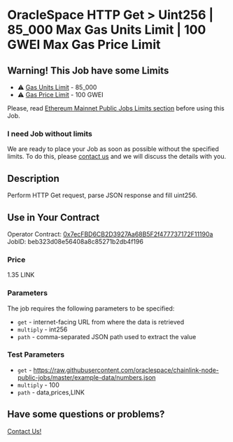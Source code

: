# OracleSpace HTTP Get > Uint256 | 85_000 Max Gas Units Limit | 100 GWEI Max Gas Price Limit

## Warning! This Job have some Limits

- ⚠️ [Gas Units Limit](../README.md#attention-public-jobs-have-some-limits-in-this-network) - 85_000
- ⚠️ [Gas Price Limit](../README.md#attention-public-jobs-have-some-limits-in-this-network) - 100 GWEI

Please, read [Ethereum Mainnet Public Jobs Limits section]("../../../README.md#attention-public-jobs-have-some-limits-in-this-network") before using this Job.

### I need Job without limits

We are ready to place your Job as soon as possible without the specified limits. To do this, please [contact us](https://github.com/oraclespace/chainlink-node-public-jobs#contact-us) and we will discuss the details with you.

## Description

Perform HTTP Get request, parse JSON response and fill uint256.

## Use in Your Contract

Operator Contract: [0x7ecFBD6CB2D3927Aa68B5F2f477737172F11190a](https://etherscan.io/address/0x7ecFBD6CB2D3927Aa68B5F2f477737172F11190a)  
JobID: beb323d08e56408a8c85271b2db4f196

### Price

1.35 LINK

### Parameters

The job requires the following parameters to be specified:

* `get` - internet-facing URL from where the data is retrieved
* `multiply` - int256
* `path` - comma-separated JSON path used to extract the value

### Test Parameters

* `get` - https://raw.githubusercontent.com/oraclespace/chainlink-node-public-jobs/master/example-data/numbers.json
* `multiply` - 100
* `path` - data,prices,LINK

## Have some questions or problems?

[Contact Us!](https://github.com/oraclespace/chainlink-node-public-jobs#contact-us)
